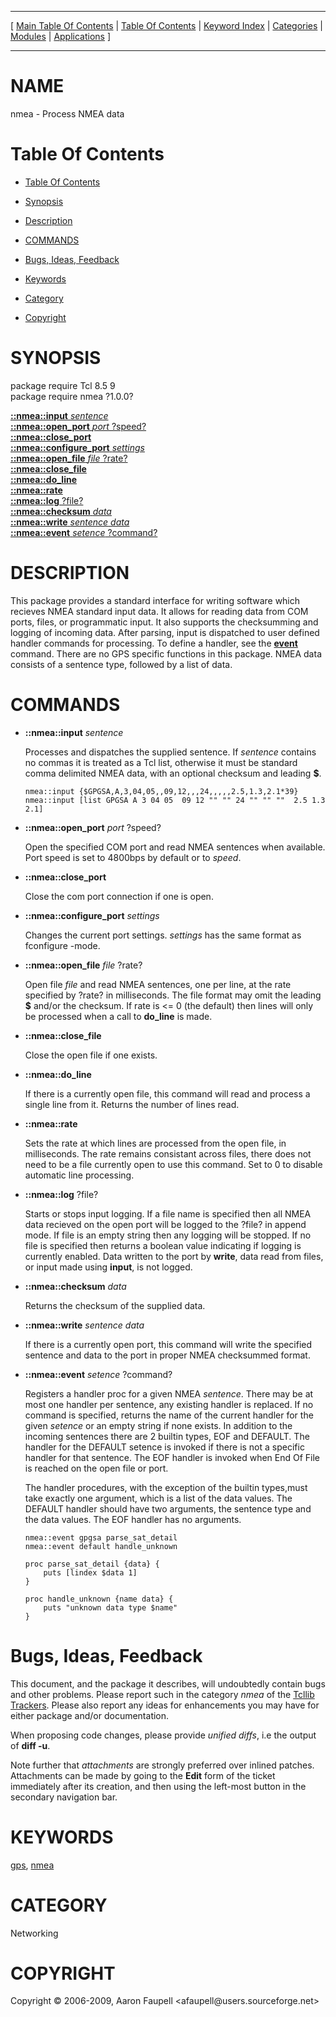 
[//000000001]: # (nmea \- NMEA protocol implementation)
[//000000002]: # (Generated from file 'nmea\.man' by tcllib/doctools with format 'markdown')
[//000000003]: # (Copyright &copy; 2006\-2009, Aaron Faupell <afaupell@users\.sourceforge\.net>)
[//000000004]: # (nmea\(n\) 1\.0\.0 tcllib "NMEA protocol implementation")

<hr> [ <a href="../../../../toc.md">Main Table Of Contents</a> &#124; <a
href="../../../toc.md">Table Of Contents</a> &#124; <a
href="../../../../index.md">Keyword Index</a> &#124; <a
href="../../../../toc0.md">Categories</a> &#124; <a
href="../../../../toc1.md">Modules</a> &#124; <a
href="../../../../toc2.md">Applications</a> ] <hr>

# NAME

nmea \- Process NMEA data

# <a name='toc'></a>Table Of Contents

  - [Table Of Contents](#toc)

  - [Synopsis](#synopsis)

  - [Description](#section1)

  - [COMMANDS](#section2)

  - [Bugs, Ideas, Feedback](#section3)

  - [Keywords](#keywords)

  - [Category](#category)

  - [Copyright](#copyright)

# <a name='synopsis'></a>SYNOPSIS

package require Tcl 8\.5 9  
package require nmea ?1\.0\.0?  

[__::nmea::input__ *sentence*](#1)  
[__::nmea::open\_port__ *port* ?speed?](#2)  
[__::nmea::close\_port__](#3)  
[__::nmea::configure\_port__ *settings*](#4)  
[__::nmea::open\_file__ *file* ?rate?](#5)  
[__::nmea::close\_file__](#6)  
[__::nmea::do\_line__](#7)  
[__::nmea::rate__](#8)  
[__::nmea::log__ ?file?](#9)  
[__::nmea::checksum__ *data*](#10)  
[__::nmea::write__ *sentence* *data*](#11)  
[__::nmea::event__ *setence* ?command?](#12)  

# <a name='description'></a>DESCRIPTION

This package provides a standard interface for writing software which recieves
NMEA standard input data\. It allows for reading data from COM ports, files, or
programmatic input\. It also supports the checksumming and logging of incoming
data\. After parsing, input is dispatched to user defined handler commands for
processing\. To define a handler, see the
__[event](\.\./\.\./\.\./\.\./index\.md\#event)__ command\. There are no GPS
specific functions in this package\. NMEA data consists of a sentence type,
followed by a list of data\.

# <a name='section2'></a>COMMANDS

  - <a name='1'></a>__::nmea::input__ *sentence*

    Processes and dispatches the supplied sentence\. If *sentence* contains no
    commas it is treated as a Tcl list, otherwise it must be standard comma
    delimited NMEA data, with an optional checksum and leading __$__\.

        nmea::input {$GPGSA,A,3,04,05,,09,12,,,24,,,,,2.5,1.3,2.1*39}
        nmea::input [list GPGSA A 3 04 05  09 12 "" "" 24 "" "" ""  2.5 1.3 2.1]

  - <a name='2'></a>__::nmea::open\_port__ *port* ?speed?

    Open the specified COM port and read NMEA sentences when available\. Port
    speed is set to 4800bps by default or to *speed*\.

  - <a name='3'></a>__::nmea::close\_port__

    Close the com port connection if one is open\.

  - <a name='4'></a>__::nmea::configure\_port__ *settings*

    Changes the current port settings\. *settings* has the same format as
    fconfigure \-mode\.

  - <a name='5'></a>__::nmea::open\_file__ *file* ?rate?

    Open file *file* and read NMEA sentences, one per line, at the rate
    specified by ?rate? in milliseconds\. The file format may omit the leading
    __$__ and/or the checksum\. If rate is <= 0 \(the default\) then lines will
    only be processed when a call to __do\_line__ is made\.

  - <a name='6'></a>__::nmea::close\_file__

    Close the open file if one exists\.

  - <a name='7'></a>__::nmea::do\_line__

    If there is a currently open file, this command will read and process a
    single line from it\. Returns the number of lines read\.

  - <a name='8'></a>__::nmea::rate__

    Sets the rate at which lines are processed from the open file, in
    milliseconds\. The rate remains consistant across files, there does not need
    to be a file currently open to use this command\. Set to 0 to disable
    automatic line processing\.

  - <a name='9'></a>__::nmea::log__ ?file?

    Starts or stops input logging\. If a file name is specified then all NMEA
    data recieved on the open port will be logged to the ?file? in append mode\.
    If file is an empty string then any logging will be stopped\. If no file is
    specified then returns a boolean value indicating if logging is currently
    enabled\. Data written to the port by __write__, data read from files, or
    input made using __input__, is not logged\.

  - <a name='10'></a>__::nmea::checksum__ *data*

    Returns the checksum of the supplied data\.

  - <a name='11'></a>__::nmea::write__ *sentence* *data*

    If there is a currently open port, this command will write the specified
    sentence and data to the port in proper NMEA checksummed format\.

  - <a name='12'></a>__::nmea::event__ *setence* ?command?

    Registers a handler proc for a given NMEA *sentence*\. There may be at most
    one handler per sentence, any existing handler is replaced\. If no command is
    specified, returns the name of the current handler for the given *setence*
    or an empty string if none exists\. In addition to the incoming sentences
    there are 2 builtin types, EOF and DEFAULT\. The handler for the DEFAULT
    setence is invoked if there is not a specific handler for that sentence\. The
    EOF handler is invoked when End Of File is reached on the open file or port\.

    The handler procedures, with the exception of the builtin types,must take
    exactly one argument, which is a list of the data values\. The DEFAULT
    handler should have two arguments, the sentence type and the data values\.
    The EOF handler has no arguments\.

        nmea::event gpgsa parse_sat_detail
        nmea::event default handle_unknown

        proc parse_sat_detail {data} {
            puts [lindex $data 1]
        }

        proc handle_unknown {name data} {
            puts "unknown data type $name"
        }

# <a name='section3'></a>Bugs, Ideas, Feedback

This document, and the package it describes, will undoubtedly contain bugs and
other problems\. Please report such in the category *nmea* of the [Tcllib
Trackers](http://core\.tcl\.tk/tcllib/reportlist)\. Please also report any ideas
for enhancements you may have for either package and/or documentation\.

When proposing code changes, please provide *unified diffs*, i\.e the output of
__diff \-u__\.

Note further that *attachments* are strongly preferred over inlined patches\.
Attachments can be made by going to the __Edit__ form of the ticket
immediately after its creation, and then using the left\-most button in the
secondary navigation bar\.

# <a name='keywords'></a>KEYWORDS

[gps](\.\./\.\./\.\./\.\./index\.md\#gps), [nmea](\.\./\.\./\.\./\.\./index\.md\#nmea)

# <a name='category'></a>CATEGORY

Networking

# <a name='copyright'></a>COPYRIGHT

Copyright &copy; 2006\-2009, Aaron Faupell <afaupell@users\.sourceforge\.net>
